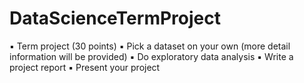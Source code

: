 # DataScienceTermProject
▪ Term project (30 points) ▪ Pick a dataset on your own (more detail information will be provided) ▪ Do exploratory data analysis ▪ Write a project report ▪ Present your project
